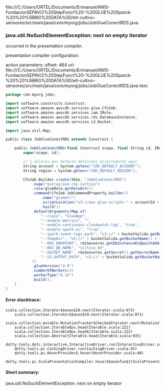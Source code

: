 file:///C:/Users/ORTEL/Documents/Enmanuel/AWS-FundacionSEPAV/2%20StepFunct%20-%20GLUE%20Sparck-%20%20%5BBIG%20DATA%5D/etl-cultivo-sensores/src/main/java/com/myorg/jobs/JobGlueConectRDS.java
### java.util.NoSuchElementException: next on empty iterator

occurred in the presentation compiler.

presentation compiler configuration:


action parameters:
offset: 464
uri: file:///C:/Users/ORTEL/Documents/Enmanuel/AWS-FundacionSEPAV/2%20StepFunct%20-%20GLUE%20Sparck-%20%20%5BBIG%20DATA%5D/etl-cultivo-sensores/src/main/java/com/myorg/jobs/JobGlueConectRDS.java
text:
```scala
package com.myorg.jobs;

import software.constructs.Construct;
import software.amazon.awscdk.services.glue.CfnJob;
import software.amazon.awscdk.services.iam.IRole;
import software.amazon.awscdk.services.rds.DatabaseInstance;
import software.amazon.awscdk.services.s3.Bucket;

import java.util.Map;

public class JobGlueConectRDS extends Construct {

    public JobGlueConectRDS(final Construct scope, final String id, IRole glueRole, DatabaseInstance @@rdsSensores, Bucket bucketSalida) {
        super(scope, id);

        // 🎯 Valores por defecto definidos directamente aquí
        String account = System.getenv("CDK_DEFAULT_ACCOUNT");
        String region = System.getenv("CDK_DEFAULT_REGION");

        CfnJob.Builder.create(this, "JobGlueConectRDS")
            .name("extraccion-rds-cultivo")
            .role(glueRole.getRoleArn())
            .command(CfnJob.JobCommandProperty.builder()
                .name("glueetl")
                .scriptLocation("s3://aws-glue-scripts-" + accountId + "-" + region + "/scripts/extract-cultivo-rds-to-s3.scala")
                .build())
            .defaultArguments(Map.of(
                "--class", "GlueApp",
                "--enable-metrics", "",
                "--enable-continuous-cloudwatch-log", "true",
                "--enable-spark-ui", "true",
                "--spark-event-logs-path", "s3://" + bucketSalida.getBucketName() + "/sparkHistoryLogs/",
                "--TempDir", "s3://" + bucketSalida.getBucketName() + "/temporary/",
                "--RDS_ENDPOINT", rdsSensores.getDbInstanceEndpointAddress(),
                "--RDS_DB_NAME", "cultivo_bd",
                "--SECRET_NAME", rdsSensores.getSecret().getSecretName(),
                "--S3_OUTPUT_PATH", "s3://" + bucketSalida.getBucketName() + "/raw-data/"
            ))
            .glueVersion("4.0")
            .numberOfWorkers(2)
            .workerType("G.1X")
            .build();
    }
}

```



#### Error stacktrace:

```
scala.collection.Iterator$$anon$19.next(Iterator.scala:973)
	scala.collection.Iterator$$anon$19.next(Iterator.scala:971)
	scala.collection.mutable.MutationTracker$CheckedIterator.next(MutationTracker.scala:76)
	scala.collection.IterableOps.head(Iterable.scala:222)
	scala.collection.IterableOps.head$(Iterable.scala:222)
	scala.collection.AbstractIterable.head(Iterable.scala:935)
	dotty.tools.dotc.interactive.InteractiveDriver.run(InteractiveDriver.scala:164)
	dotty.tools.pc.CachingDriver.run(CachingDriver.scala:45)
	dotty.tools.pc.HoverProvider$.hover(HoverProvider.scala:40)
	dotty.tools.pc.ScalaPresentationCompiler.hover$$anonfun$1(ScalaPresentationCompiler.scala:389)
```
#### Short summary: 

java.util.NoSuchElementException: next on empty iterator